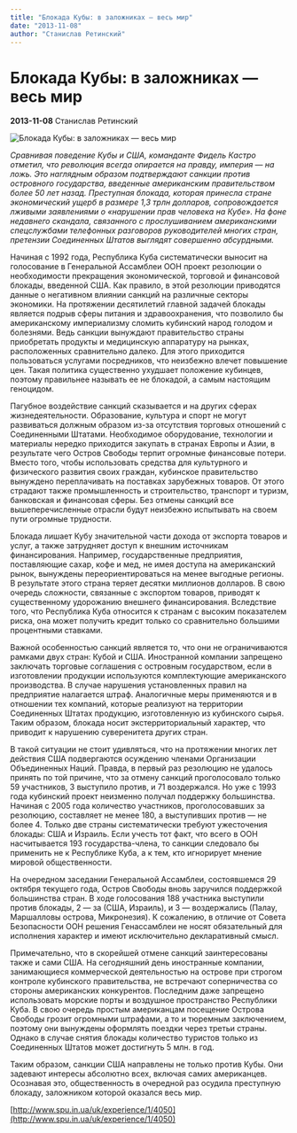 ```yaml
---
title: "Блокада Кубы: в заложниках — весь мир"
date: "2013-11-08"
author: "Станислав Ретинский"
---
```


# Блокада Кубы: в заложниках — весь мир

**2013-11-08** Станислав Ретинский

![Блокада Кубы: в заложниках — весь мир](http://www.trust.ua/files/photo/4/0000029221-blokada-kuby.jpg)

*Сравнивая поведение Кубы и США, команданте Фидель Кастро отметил, что революция всегда опирается на правду, империя — на ложь. Это наглядным образом подтверждают санкции против островного государства, введенные американским правительством более 50 лет назад. Преступная блокада, которая принесла стране экономический ущерб в размере 1,3 трлн долларов, сопровождается лживыми заявлениями о «нарушении прав человека на Кубе». На фоне недавнего скандала, связанного с прослушиванием американскими спецслужбами телефонных разговоров руководителей многих стран, претензии Соединенных Штатов выглядят совершенно абсурдными.*

Начиная с 1992 года, Республика Куба систематически выносит на голосование в Генеральной Ассамблеи ООН проект резолюции о необходимости прекращения экономической, торговой и финансовой блокады, введенной США. Как правило, в этой резолюции приводятся данные о негативном влиянии санкций на различные секторы экономики. На протяжении десятилетий главной задачей блокады является подрыв сферы питания и здравоохранения, что позволило бы американскому империализму сломить кубинский народ голодом и болезнями. Ведь санкции вынуждают правительство страны приобретать продукты и медицинскую аппаратуру на рынках, расположенных сравнительно далеко. Для этого приходится пользоваться услугами посредников, что неизбежно влечет повышение цен. Такая политика существенно ухудшает положение кубинцев, поэтому правильнее называть ее не блокадой, а самым настоящим геноцидом.

Пагубное воздействие санкций сказывается и на других сферах жизнедеятельности. Образование, культура и спорт не могут развиваться должным образом из-за отсутствия торговых отношений с Соединенными Штатами. Необходимое оборудование, технологии и материалы нередко приходится закупать в странах Европы и Азии, в результате чего Остров Свободы терпит огромные финансовые потери. Вместо того, чтобы использовать средства для культурного и физического развития своих граждан, кубинское правительство вынуждено переплачивать на поставках зарубежных товаров. От этого страдают также промышленность и строительство, транспорт и туризм, банковская и финансовая сферы. Без отмены санкций все вышеперечисленные отрасли будут неизбежно испытывать на своем пути огромные трудности.

Блокада лишает Кубу значительной части дохода от экспорта товаров и услуг, а также затрудняет доступ к внешним источникам финансирования. Например, государственные предприятия, поставляющие сахар, кофе и мед, не имея доступа на американский рынок, вынуждены переориентироваться на менее выгодные регионы. В результате этого страна теряет десятки миллионов долларов. В свою очередь сложности, связанные с экспортом товаров, приводят к существенному удорожанию внешнего финансирования. Вследствие того, что Республика Куба относится к странам с высоким показателем риска, она может получить кредит только со сравнительно большими процентными ставками.

Важной особенностью санкций является то, что они не ограничиваются рамками двух стран: Кубой и США. Иностранной компании запрещено заключать торговые соглашения с островным государством, если в изготовлении продукции используются комплектующие американского производства. В случае нарушения установленных правил на предприятие налагается штраф. Аналогичные меры применяются и в отношении тех компаний, которые реализуют на территории Соединенных Штатах продукцию, изготовленную из кубинского сырья. Таким образом, блокада носит экстерриториальный характер, что приводит к нарушению суверенитета других стран.

В такой ситуации не стоит удивляться, что на протяжении многих лет действия США подвергаются осуждению членами Организации Объединенных Наций. Правда, в первый раз резолюцию не удалось принять по той причине, что за отмену санкций проголосовало только 59 участников, 3 выступило против, и 71 воздержался. Но уже с 1993 года кубинский проект неизменно получал поддержку большинства. Начиная с 2005 года количество участников, проголосовавших за резолюцию, составляет не менее 180, а выступивших против — не более 4. Только две страны систематически требуют ужесточения блокады: США и Израиль. Если учесть тот факт, что всего в ООН насчитывается 193 государства-члена, то санкции следовало бы применить не к Республике Куба, а к тем, кто игнорирует мнение мировой общественности.

На очередном заседании Генеральной Ассамблеи, состоявшемся 29 октября текущего года, Остров Свободы вновь заручился поддержкой большинства стран. В ходе голосования 188 участника выступили против блокады, 2 — за (США, Израиль), и 3 — воздержались (Палау, Маршалловы острова, Микронезия). К сожалению, в отличие от Совета Безопасности ООН решения Генассамблеи не носят обязательный для исполнения характер и имеют исключительно декларативный смысл.

Примечательно, что в скорейшей отмене санкций заинтересованы также и сами США. На сегодняшний день иностранные компании, занимающиеся коммерческой деятельностью на острове при строгом контроле кубинского правительства, не встречают соперничества со стороны американских конкурентов. Последним даже запрещено использовать морские порты и воздушное пространство Республики Куба. В свою очередь простым американцам посещение Острова Свободы грозит огромными штрафами, а то и тюремным заключением, поэтому они вынуждены оформлять поездки через третьи страны. Однако в случае снятия блокады количество туристов только из Соединенных Штатов может достигнуть 5 млн. в год.

Таким образом, санкции США направлены не только против Кубы. Они задевают интересы абсолютно всех, включая самих американцев. Осознавая это, общественность в очередной раз осудила преступную блокаду, заложником которой оказался весь мир.

[http://www.spu.in.ua/uk/experience/1/4050](http://www.spu.in.ua/uk/experience/1/4050)